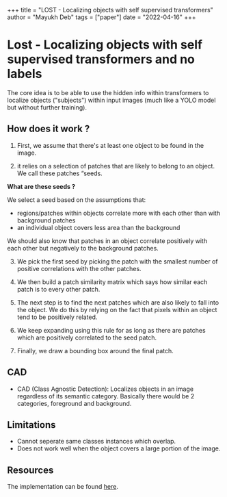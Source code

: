 +++
title = "LOST - Localizing objects with self supervised transformers"
author = "Mayukh Deb"
tags = ["paper"]
date = "2022-04-16"
+++


# Lost - Localizing objects with self supervised transformers and no labels

The core idea is to be able to use the hidden info within transformers to localize objects ("subjects") within input images (much like a YOLO model but without further training). 

## How does it work ?

1. First, we assume that there's at least one object to be found in the image.

2. it relies on a selection of patches that are likely to belong to an object. We call these patches “seeds.

**What are these seeds ?**

We select a seed based on the assumptions that:
* regions/patches within objects correlate more with each other than with background patches
* an individual object covers less area than the background

We should also know that patches in an object correlate positively with each other but negatively to the background patches.

3. We pick the first seed by picking the patch with the smallest number of positive correlations with the other patches.

4. We then build a patch similarity matrix which says how similar each patch is to every other patch.

5. The next step is to find the next patches which are also likely to fall into the object. We do this by relying on the fact that pixels within an object tend to be positively related.

6. We keep expanding using this rule for as long as there are patches which are positively correlated to the seed patch.

7. Finally, we draw a bounding box around the final patch.

## CAD

* CAD (Class Agnostic Detection): Localizes objects in an image regardless of its semantic category. Basically there would be 2 categories, foreground and background.

## Limitations

* Cannot seperate same classes instances which overlap.
* Does not work well when the object covers a large portion of the image.

## Resources
The implementation can be found [here](https://github.com/valeoai/LOST).
